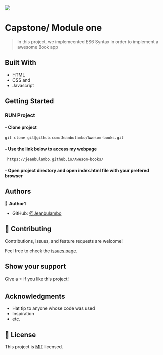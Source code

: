 ![](https://img.shields.io/badge/Microverse-blueviolet)

# Capstone/ Module one

> In this project, we implemeented ES6 Syntax  in order to implement a awesome Book app
## Built With

- HTML
- CSS and
- Javascript

## Getting Started

### RUN Project
#### - Clone project 
```
git clone git@github.com:Jeanbulambo/Awesom-books.git
```
#### - Use the link below to access my webpage
```
 https://jeanbulambo.github.io/Awesom-books/
```
#### - Open project directory and open index.html file with your prefered browser

## Authors

👤 **Author1**

- GitHub: [@Jeanbulambo](https://github.com/Jeanbulambo)


## 🤝 Contributing

Contributions, issues, and feature requests are welcome!

Feel free to check the [issues page](../../issues/).

## Show your support

Give a ⭐️ if you like this project!

## Acknowledgments

- Hat tip to anyone whose code was used
- Inspiration
- etc.

## 📝 License

This project is [MIT](./MIT.md) licensed.
